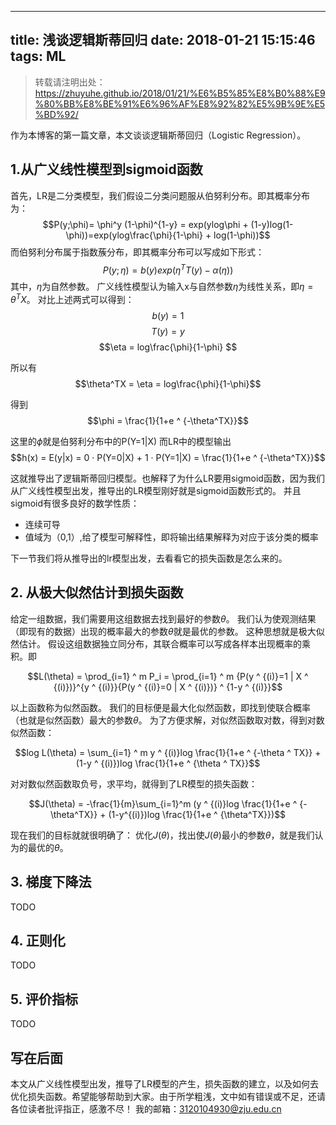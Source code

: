 
---
title: 浅谈逻辑斯蒂回归
date: 2018-01-21 15:15:46
tags: ML 
---

> 转载请注明出处：
> https://zhuyuhe.github.io/2018/01/21/%E6%B5%85%E8%B0%88%E9%80%BB%E8%BE%91%E6%96%AF%E8%92%82%E5%9B%9E%E5%BD%92/

作为本博客的第一篇文章，本文谈谈逻辑斯蒂回归（Logistic Regression）。
## 1.从广义线性模型到sigmoid函数
首先，LR是二分类模型，我们假设二分类问题服从伯努利分布。即其概率分布为：
$$P(y;\phi)= \phi^y (1-\phi)^{1-y} = exp(ylog\phi + (1-y)log(1-\phi))=exp(ylog\frac{\phi}{1-\phi} + log(1-\phi))$$
而伯努利分布属于指数蔟分布，即其概率分布可以写成如下形式：
$$P(y;\eta)= b(y)exp(\eta^TT(y)-\alpha(\eta))$$
其中，$\eta$为自然参数。
广义线性模型认为输入x与自然参数$\eta$为线性关系，即$\eta = \theta^TX$。
对比上述两式可以得到：
$$b(y)  =  1$$ 
$$T(y) =  y $$
$$\eta  =  log\frac{\phi}{1-\phi} $$


所以有
$$\theta^TX = \eta = log\frac{\phi}{1-\phi}$$

得到
$$\phi = \frac{1}{1+e ^ {-\theta^TX}}$$

这里的$\phi$就是伯努利分布中的P(Y=1|X)
而LR中的模型输出
$$h(x) = E(y|x) = 0 · P(Y=0|X) + 1 · P(Y=1|X) = \frac{1}{1+e ^ {-\theta^TX}}$$



这就推导出了逻辑斯蒂回归模型。也解释了为什么LR要用sigmoid函数，因为我们从广义线性模型出发，推导出的LR模型刚好就是sigmoid函数形式的。
并且sigmoid有很多良好的数学性质：

 - 连续可导
 - 值域为（0,1）,给了模型可解释性，即将输出结果解释为对应于该分类的概率
 
 
下一节我们将从推导出的lr模型出发，去看看它的损失函数是怎么来的。

## 2. 从极大似然估计到损失函数
给定一组数据，我们需要用这组数据去找到最好的参数$\theta$。
我们认为使观测结果（即现有的数据）出现的概率最大的参数$\theta$就是最优的参数。
这种思想就是极大似然估计。
假设这组数据独立同分布，其联合概率可以写成各样本出现概率的乘积。即


$$L(\theta) = \prod_{i=1} ^ m P_i = \prod_{i=1} ^ m {P(y ^ {(i)}=1 | X ^ {(i)})}^{y ^ {(i)}}{P(y ^ {(i)}=0 | X ^ {(i)})} ^ {1-y ^ {(i)}}$$



以上函数称为似然函数。
我们的目标便是最大化似然函数，即找到使联合概率（也就是似然函数）最大的参数$\theta$。
为了方便求解，对似然函数取对数，得到对数似然函数：


$$log L(\theta) = \sum_{i=1} ^ m y ^ {(i)}log \frac{1}{1+e ^ {-\theta ^ TX}} + (1-y ^ {(i)})log \frac{1}{1+e ^ {\theta ^ TX}}$$


对对数似然函数取负号，求平均，就得到了LR模型的损失函数：


$$J(\theta) = -\frac{1}{m}\sum_{i=1}^m (y ^ {(i)}log \frac{1}{1+e ^ {-\theta^TX}} + (1-y^{(i)})log \frac{1}{1+e ^ {\theta^TX}})$$


现在我们的目标就就很明确了：
优化$J(\theta)$，找出使$J(\theta)$最小的参数$\theta$，就是我们认为的最优的$\theta$。

## 3. 梯度下降法
TODO
## 4. 正则化
TODO
## 5. 评价指标
TODO
## 写在后面
本文从广义线性模型出发，推导了LR模型的产生，损失函数的建立，以及如何去优化损失函数。希望能够帮助到大家。由于所学粗浅，文中如有错误或不足，还请各位读者批评指正，感激不尽！
我的邮箱：3120104930@zju.edu.cn
